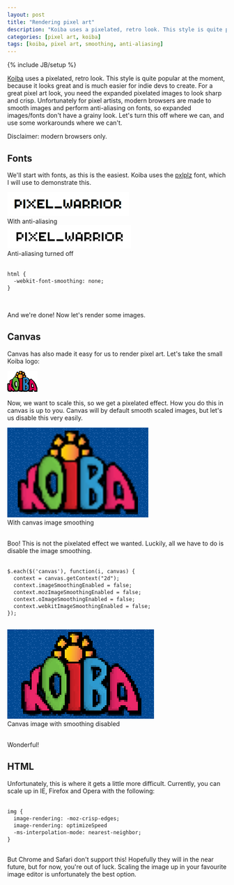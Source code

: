 ```yaml
---
layout: post
title: "Rendering pixel art"
description: "Koiba uses a pixelated, retro look. This style is quite popular at the moment, because it looks great and is much easier for indie devs to create. For a great pixel art look, you need the expanded pixelated images to look sharp and crisp. Unfortunately for pixel artists, modern browsers are made to smooth images and perform anti-aliasing on fonts, so expanded images/fonts don't have a grainy look. Let's turn this off where we can, and use some workarounds where we can't."
categories: [pixel art, koiba]
tags: [koiba, pixel art, smoothing, anti-aliasing]
---
```

{% include JB/setup %}

[Koiba](http://staging.golov.me) uses a pixelated, retro look. This style is quite popular at the moment, because it looks great and is much easier for indie devs to create. For a great pixel art look, you need the expanded pixelated images to look sharp and crisp. Unfortunately for pixel artists, modern browsers are made to smooth images and perform anti-aliasing on fonts, so expanded images/fonts don't have a grainy look. Let's turn this off where we can, and use some workarounds where we can't.

Disclaimer: modern browsers only.

Fonts
-----
We'll start with fonts, as this is the easiest. Koiba uses the [pxlplz](http://www.dafont.com/pxlplz.font) font, which I will use to demonstrate this.

<div class="row">
  <div class="col-sm-6 col-md-4">
    <div class="thumbnail">
      <img src="/images/posts/rendering_pixel_art/before_font.png" alt="Font with anti-aliasing">
      <div class="caption">
        With anti-aliasing
      </div>
    </div>
  </div>
  <div class="col-sm-6 col-md-4">
    <div class="thumbnail">
      <img src="/images/posts/rendering_pixel_art/after_font.png" alt="Font with anti-aliasing turned off">
      <div class="caption">
        Anti-aliasing turned off
        <pre>
          <code>
html {
  -webkit-font-smoothing: none;
}
          </code>
        </pre>
      </div>
    </div>
  </div>
</div>

And we're done! Now let's render some images.

Canvas
------
Canvas has also made it easy for us to render pixel art. Let's take the small Koiba logo:

<img src="/images/posts/rendering_pixel_art/logo_small.png" alt="small Koiba logo" class="img-thumbnail"/>

Now, we want to scale this, so we get a pixelated effect. How you do this in canvas is up to you. Canvas will by default smooth scaled images, but let's us disable this very easily.

<div class="thumbnail">
  <img src="/images/posts/rendering_pixel_art/before_canvas.png" alt="canvas image with smoothing" class="img-rounded">
  <div class="caption">
    With canvas image smoothing
  </div>
</div>
<br/>

Boo! This is not the pixelated effect we wanted. Luckily, all we have to do is disable the image smoothing.

<pre>
  <code>
$.each($('canvas'), function(i, canvas) {
  context = canvas.getContext("2d");
  context.imageSmoothingEnabled = false;
  context.mozImageSmoothingEnabled = false;
  context.oImageSmoothingEnabled = false;
  context.webkitImageSmoothingEnabled = false;
});
  </code>
</pre>

<div class="thumbnail">
  <img src="/images/posts/rendering_pixel_art/after_canvas.png" alt="canvas image with smoothing disabled" class="img-rounded">
  <div class="caption">
    Canvas image with smoothing disabled
  </div>
</div>
<br/>

Wonderful!

HTML
----
Unfortunately, this is where it gets a little more difficult. Currently, you can scale up in IE, Firefox and Opera with the following:

<pre>
  <code>
img {
  image-rendering: -moz-crisp-edges;
  image-rendering: optimizeSpeed
  -ms-interpolation-mode: nearest-neighbor; 
}
  </code>
</pre>

But Chrome and Safari don't support this! Hopefully they will in the near future, but for now, you're out of luck. Scaling the image up in your favourite image editor is unfortunately the best option.